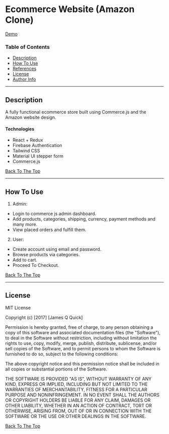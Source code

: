 # Ecommerce Website (Amazon Clone)

[Demo](https://amazonnclonee.netlify.app/)

### Table of Contents

- [Description](#description)
- [How To Use](#how-to-use)
- [References](#references)
- [License](#license)
- [Author Info](#author-info)

---

## Description

A fully functional ecommerce store built using Commerce.js and the Amazon website design.

#### Technologies

- React + Redux
- Firebase Authentication
- Tailwind CSS
- Material UI stepper form
- Commerce.js

[Back To The Top](#read-me-template)

---

## How To Use

1. Admin:

- Login to commerce js admin dashboard.
- Add products, categories, shipping, currency, payment methods and many more.
- View placed orders and fulfill them.

2. User:

- Create account using email and password.
- Browse products via categories.
- Add to cart.
- Proceed To Checkout.

[Back To The Top](#read-me-template)

---

## License

MIT License

Copyright (c) [2017] [James Q Quick]

Permission is hereby granted, free of charge, to any person obtaining a copy
of this software and associated documentation files (the "Software"), to deal
in the Software without restriction, including without limitation the rights
to use, copy, modify, merge, publish, distribute, sublicense, and/or sell
copies of the Software, and to permit persons to whom the Software is
furnished to do so, subject to the following conditions:

The above copyright notice and this permission notice shall be included in all
copies or substantial portions of the Software.

THE SOFTWARE IS PROVIDED "AS IS", WITHOUT WARRANTY OF ANY KIND, EXPRESS OR
IMPLIED, INCLUDING BUT NOT LIMITED TO THE WARRANTIES OF MERCHANTABILITY,
FITNESS FOR A PARTICULAR PURPOSE AND NONINFRINGEMENT. IN NO EVENT SHALL THE
AUTHORS OR COPYRIGHT HOLDERS BE LIABLE FOR ANY CLAIM, DAMAGES OR OTHER
LIABILITY, WHETHER IN AN ACTION OF CONTRACT, TORT OR OTHERWISE, ARISING FROM,
OUT OF OR IN CONNECTION WITH THE SOFTWARE OR THE USE OR OTHER DEALINGS IN THE
SOFTWARE.

[Back To The Top](#read-me-template)
